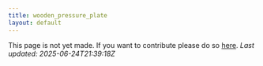 ```yaml
---
title: wooden_pressure_plate
layout: default
---
```


This page is not yet made. If you want to contribute please do so [here](https://github.com/CrazyH2/Bigstone/blob/wiki/components/wooden_pressure_plate.md).
_Last updated: 2025-06-24T21:39:18Z_
